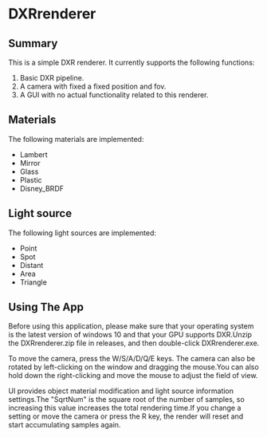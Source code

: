 # DXRrenderer
## Summary
This is a simple DXR renderer. It currently supports the following functions:
  1. Basic DXR pipeline.
  2. A camera with fixed a fixed position and fov.
  3. A GUI with no actual functionality related to this renderer.

## Materials
The following materials are implemented:
  * Lambert  
  * Mirror
  * Glass
  * Plastic
  * Disney_BRDF

## Light source
The following light sources are implemented:
  * Point   
  * Spot
  * Distant   
  * Area
  * Triangle      

## Using The App
Before using this application, please make sure that your operating system is the latest version of windows 10 and that your GPU supports DXR.Unzip the DXRrenderer.zip file in releases, and then double-click DXRrenderer.exe.

To move the camera, press the W/S/A/D/Q/E keys. The camera can also be rotated by left-clicking on the window and dragging the mouse.You can also hold down the right-clicking and move the mouse to adjust the field of view.

UI provides object material modification and light source information settings.The "SqrtNum" is the square root of the number of samples, so increasing this value increases the total rendering time.If you change a setting or move the camera or press the R key, the render will reset and start accumulating samples again. 
